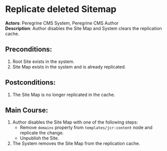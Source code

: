 # Replicate deleted Sitemap

**Actors**: Peregrine CMS System, Peregrine CMS Author  
**Description**: Author disables the Site Map and System clears the replication cache.

## Preconditions:

1. Root Site exists in the system.
1. Site Map exists in the system and is already replicated.

## Postconditions:

1. The Site Map is no longer replicated in the cache.

## Main Course:

1. Author disables the Site Map with one of the following steps:
    - Remove `domains` property from `templates/jcr:content` node and replicate the change.
    - Unpublish the Site.
1. The System removes the Site Map from the replication cache.
